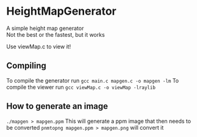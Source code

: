 # HeightMapGenerator
A simple height map generator\
Not the best or the fastest, but it works

Use viewMap.c to view it!
## Compiling
To compile the generator run
`gcc main.c mapgen.c -o mapgen -lm`
To compile the viewer run
`gcc viewMap.c -o viewMap -lraylib`

## How to generate an image
`./mapgen > mapgen.ppm`
This will generate a ppm image that then needs to be converted
`pnmtopng mapgen.ppm > mapgen.png`
will convert it
